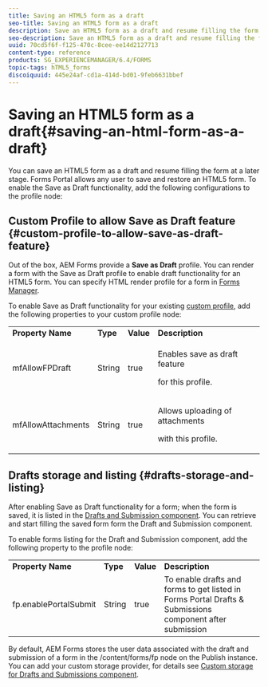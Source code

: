 ```yaml
---
title: Saving an HTML5 form as a draft
seo-title: Saving an HTML5 form as a draft
description: Save an HTML5 form as a draft and resume filling the form at a later stage.
seo-description: Save an HTML5 form as a draft and resume filling the form at a later stage.
uuid: 70cd5f6f-f125-470c-8cee-ee14d2127713
content-type: reference
products: SG_EXPERIENCEMANAGER/6.4/FORMS
topic-tags: hTML5_forms
discoiquuid: 445e24af-cd1a-414d-bd01-9feb6631bbef
---
```


# Saving an HTML5 form as a draft{#saving-an-html-form-as-a-draft}

You can save an HTML5 form as a draft and resume filling the form at a later stage. Forms Portal allows any user to save and restore an HTML5 form. To enable the Save as Draft functionality, add the following configurations to the profile node:

## Custom Profile to allow Save as Draft feature {#custom-profile-to-allow-save-as-draft-feature}

Out of the box, AEM Forms provide a **Save as Draft** profile. You can render a form with the Save as Draft profile to enable draft functionality for an HTML5 form. You can specify HTML render profile for a form in [Forms Manager](../../forms/using/introduction-managing-forms.md).

To enable Save as Draft functionality for your existing [custom profile](../../forms/using/custom-profile.md), add the following properties to your custom profile node: 

<table> 
 <tbody> 
  <tr> 
   <td><strong>Property Name</strong></td> 
   <td><strong>Type</strong></td> 
   <td><strong>Value</strong></td> 
   <td><strong>Description</strong></td> 
  </tr> 
  <tr> 
   <td>mfAllowFPDraft</td> 
   <td>String</td> 
   <td>true</td> 
   <td><p>Enables save as draft feature</p> <p>for this profile.</p> </td> 
  </tr> 
  <tr> 
   <td>mfAllowAttachments</td> 
   <td>String</td> 
   <td>true</td> 
   <td><p>Allows uploading of attachments</p> <p>with this profile.</p> </td> 
  </tr> 
 </tbody> 
</table>

## Drafts storage and listing {#drafts-storage-and-listing}

After enabling Save as Draft functionality for a form; when the form is saved, it is listed in the [Drafts and Submission component](../../forms/using/draft-submission-component.md). You can retrieve and start filling the saved form form the Draft and Submission component.

To enable forms listing for the Draft and Submission component, add the following property to the profile node: 

<table> 
 <tbody> 
  <tr> 
   <td><strong>Property Name</strong></td> 
   <td><strong>Type</strong></td> 
   <td><strong>Value</strong></td> 
   <td><strong>Description</strong></td> 
  </tr> 
  <tr> 
   <td>fp.enablePortalSubmit</td> 
   <td>String</td> 
   <td>true</td> 
   <td>To enable drafts and forms to get listed in<br /> Forms Portal Drafts &amp; Submissions component after submission</td> 
  </tr> 
 </tbody> 
</table>

By default, AEM Forms stores the user data associated with the draft and submission of a form in the /content/forms/fp node on the Publish instance. You can add your custom storage provider, for details see [Custom storage for Drafts and Submissions component](../../forms/using/adding-custom-storage-provider-forms.md).
